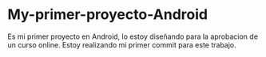 # My-primer-proyecto-Android
Es mi primer proyecto en Android, lo estoy diseñando para la aprobacion de un curso online.
Estoy realizando mi primer commit para este trabajo.
